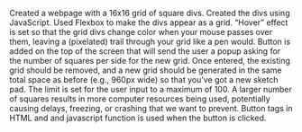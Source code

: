 Created a webpage with a 16x16 grid of square divs.
Created the divs using JavaScript.
Used Flexbox to make the divs appear as a grid.
“Hover” effect is set so that the grid divs change color when your mouse passes over them, leaving a (pixelated) trail through your grid like a pen would.
Button is added on the top of the screen that will send the user a popup asking for the number of squares per side for the new grid. Once entered, the existing grid should be removed, and a new grid should be generated in the same total space as before (e.g., 960px wide) so that you’ve got a new sketch pad.
The limit is set for the user input to a maximum of 100. A larger number of squares results in more computer resources being used, potentially causing delays, freezing, or crashing that we want to prevent.
Button tags in HTML and and javascript function is used when the button is clicked.
